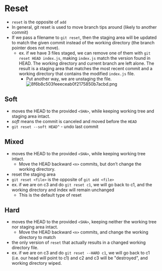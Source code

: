 
# Reset
- `reset` is the opposite of `add`
- In general, git reset is used to move branch tips around (likely to another commit)
- If we pass a filename to `git reset`, then the staging area will be updated to match the given commit instead of the working directory (the branch pointer does not move).
	- ex. if we have 3 files staged, we can remove one of them with `git reset HEAD index.js`, making `index.js` match the version found in HEAD. The working directory and current branch are left alone. The result is a staging area that matches the most recent commit and a working directory that contains the modified `index.js` file.
		- Put another way, we are unstaging the file.
![8f6b8c503feeeceab0f2175850b7acbd.png](:/78999c9edf5c4f129b389d40acc423cc)

## Soft
- moves the HEAD to the provided `<SHA>`, while keeping working tree and staging area intact.
- *soft* means the commit is canceled and moved before the `HEAD`
- `git reset --soft HEAD^` - undo last commit

## Mixed
- moves the HEAD to the provided `<SHA>`, while keeping working tree intact.
	- Move the HEAD backward `<n>` commits, but don’t change the working directory.
- reset the staging area
- `git reset <file>` is the opposite of `git add <file>`
- ex. if we are on c3 and do `git reset c1`, we will go back to c1, and the working directory and index will remain unchanged
    - This is the default type of reset

## Hard
- moves the HEAD to the provided `<SHA>`, keeping neither the working tree nor staging area intact.
	- Move the HEAD backward `<n>` commits, and change the working directory to match
- the only version of `reset` that actually results in a changed working directory file.
- ex. if we are on c3 and do `git reset --HARD c1`, we will go back to c1 (i.e. our head will point to c1) and c2 and c3 will be "destroyed", and working directory wiped.